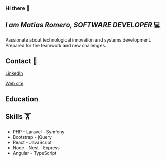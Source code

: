 ### Hi there 👋

## _I am Matias Romero, SOFTWARE DEVELOPER_ 💻

Passionate about technological innovation and systems development.
Prepared for the teamwork and new challenges.

## Contact 💬 

[LinkedIn](https://www.linkedin.com/in/mati-romero/,)

[Web site](https://mati-romero.github.io/Curriculum-vitae/)

## Education

## Skills  🏋️

- PHP - Laravel - Symfony
- Bootstrap - jQuery
- React - JavaScript
- Node - Nest - Express
- Angular - TypeScript
